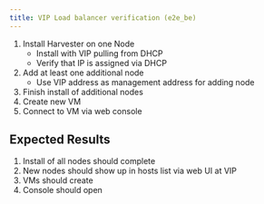 ```yaml
---
title: VIP Load balancer verification (e2e_be)
---
```

1. Install Harvester on one Node
    - Install with VIP pulling from DHCP
    - Verify that IP is assigned via DHCP 
2. Add at least one additional node
    - Use VIP address as management address for adding node
3. Finish install of additional nodes
4. Create new VM
5. Connect to VM via web console


## Expected Results
1. Install of all nodes should complete
2. New nodes should show up in hosts list via web UI at VIP
3. VMs should create
4. Console should open
